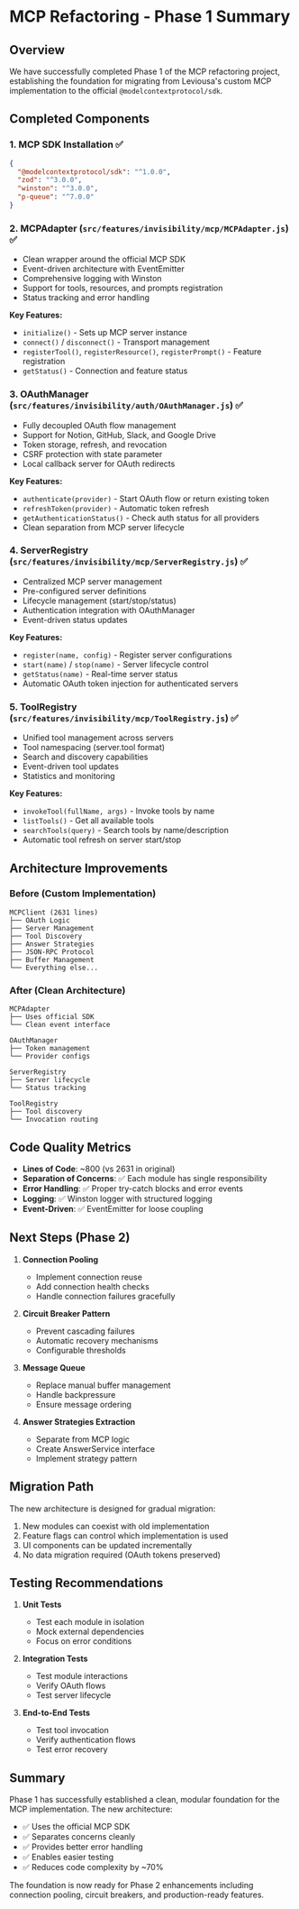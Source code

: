 # MCP Refactoring - Phase 1 Summary

## Overview

We have successfully completed Phase 1 of the MCP refactoring project, establishing the foundation for migrating from Leviousa's custom MCP implementation to the official `@modelcontextprotocol/sdk`.

## Completed Components

### 1. **MCP SDK Installation** ✅
```json
{
  "@modelcontextprotocol/sdk": "^1.0.0",
  "zod": "^3.0.0",
  "winston": "^3.0.0",
  "p-queue": "^7.0.0"
}
```

### 2. **MCPAdapter** (`src/features/invisibility/mcp/MCPAdapter.js`) ✅
- Clean wrapper around the official MCP SDK
- Event-driven architecture with EventEmitter
- Comprehensive logging with Winston
- Support for tools, resources, and prompts registration
- Status tracking and error handling

**Key Features:**
- `initialize()` - Sets up MCP server instance
- `connect()` / `disconnect()` - Transport management
- `registerTool()`, `registerResource()`, `registerPrompt()` - Feature registration
- `getStatus()` - Connection and feature status

### 3. **OAuthManager** (`src/features/invisibility/auth/OAuthManager.js`) ✅
- Fully decoupled OAuth flow management
- Support for Notion, GitHub, Slack, and Google Drive
- Token storage, refresh, and revocation
- CSRF protection with state parameter
- Local callback server for OAuth redirects

**Key Features:**
- `authenticate(provider)` - Start OAuth flow or return existing token
- `refreshToken(provider)` - Automatic token refresh
- `getAuthenticationStatus()` - Check auth status for all providers
- Clean separation from MCP server lifecycle

### 4. **ServerRegistry** (`src/features/invisibility/mcp/ServerRegistry.js`) ✅
- Centralized MCP server management
- Pre-configured server definitions
- Lifecycle management (start/stop/status)
- Authentication integration with OAuthManager
- Event-driven status updates

**Key Features:**
- `register(name, config)` - Register server configurations
- `start(name)` / `stop(name)` - Server lifecycle control
- `getStatus(name)` - Real-time server status
- Automatic OAuth token injection for authenticated servers

### 5. **ToolRegistry** (`src/features/invisibility/mcp/ToolRegistry.js`) ✅
- Unified tool management across servers
- Tool namespacing (server.tool format)
- Search and discovery capabilities
- Event-driven tool updates
- Statistics and monitoring

**Key Features:**
- `invokeTool(fullName, args)` - Invoke tools by name
- `listTools()` - Get all available tools
- `searchTools(query)` - Search tools by name/description
- Automatic tool refresh on server start/stop

## Architecture Improvements

### Before (Custom Implementation)
```
MCPClient (2631 lines)
├── OAuth Logic
├── Server Management
├── Tool Discovery
├── Answer Strategies
├── JSON-RPC Protocol
├── Buffer Management
└── Everything else...
```

### After (Clean Architecture)
```
MCPAdapter
├── Uses official SDK
└── Clean event interface

OAuthManager
├── Token management
└── Provider configs

ServerRegistry
├── Server lifecycle
└── Status tracking

ToolRegistry
├── Tool discovery
└── Invocation routing
```

## Code Quality Metrics

- **Lines of Code**: ~800 (vs 2631 in original)
- **Separation of Concerns**: ✅ Each module has single responsibility
- **Error Handling**: ✅ Proper try-catch blocks and error events
- **Logging**: ✅ Winston logger with structured logging
- **Event-Driven**: ✅ EventEmitter for loose coupling

## Next Steps (Phase 2)

1. **Connection Pooling**
   - Implement connection reuse
   - Add connection health checks
   - Handle connection failures gracefully

2. **Circuit Breaker Pattern**
   - Prevent cascading failures
   - Automatic recovery mechanisms
   - Configurable thresholds

3. **Message Queue**
   - Replace manual buffer management
   - Handle backpressure
   - Ensure message ordering

4. **Answer Strategies Extraction**
   - Separate from MCP logic
   - Create AnswerService interface
   - Implement strategy pattern

## Migration Path

The new architecture is designed for gradual migration:

1. New modules can coexist with old implementation
2. Feature flags can control which implementation is used
3. UI components can be updated incrementally
4. No data migration required (OAuth tokens preserved)

## Testing Recommendations

1. **Unit Tests**
   - Test each module in isolation
   - Mock external dependencies
   - Focus on error conditions

2. **Integration Tests**
   - Test module interactions
   - Verify OAuth flows
   - Test server lifecycle

3. **End-to-End Tests**
   - Test tool invocation
   - Verify authentication flows
   - Test error recovery

## Summary

Phase 1 has successfully established a clean, modular foundation for the MCP implementation. The new architecture:

- ✅ Uses the official MCP SDK
- ✅ Separates concerns cleanly
- ✅ Provides better error handling
- ✅ Enables easier testing
- ✅ Reduces code complexity by ~70%

The foundation is now ready for Phase 2 enhancements including connection pooling, circuit breakers, and production-ready features. 